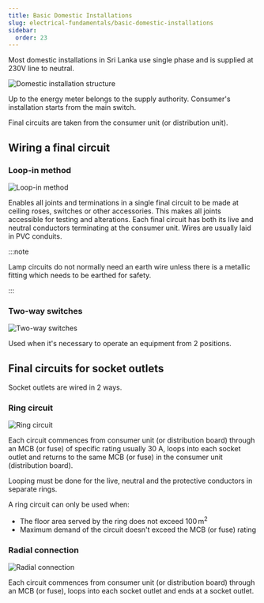 ```yaml
---
title: Basic Domestic Installations
slug: electrical-fundamentals/basic-domestic-installations
sidebar:
  order: 23
---
```


Most domestic installations in Sri Lanka use single phase and is supplied at
230V line to neutral.

![Domestic installation structure](/electrical/domestic-installation-structure.jpg)

Up to the energy meter belongs to the supply authority. Consumer's installation
starts from the main switch.

Final circuits are taken from the consumer unit (or distribution unit).

## Wiring a final circuit

### Loop-in method

![Loop-in method](/electrical/loop-in-method.jpg)

Enables all joints and terminations in a single final circuit to be made at
ceiling roses, switches or other accessories. This makes all joints accessible
for testing and alterations. Each final circuit has both its live and neutral
conductors terminating at the consumer unit. Wires are usually laid in PVC
conduits.

:::note

Lamp circuits do not normally need an earth wire unless there is a metallic
fitting which needs to be earthed for safety.

:::

### Two-way switches

![Two-way switches](/electrical/two-way-switches.jpg)

Used when it's necessary to operate an equipment from 2 positions.

## Final circuits for socket outlets

Socket outlets are wired in 2 ways.

### Ring circuit

![Ring circuit](/electrical/ring-circuit.jpg)

Each circuit commences from consumer unit (or distribution board) through an MCB
(or fuse) of specific rating usually 30 A, loops into each socket outlet and
returns to the same MCB (or fuse) in the consumer unit (distribution board).

Looping must be done for the live, neutral and the protective conductors in
separate rings.

A ring circuit can only be used when:

- The floor area served by the ring does not exceed $100\,\text{m}^2$
- Maximum demand of the circuit doesn't exceed the MCB (or fuse) rating

### Radial connection

![Radial connection](/electrical/radial-connection.jpg)

Each circuit commences from consumer unit (or distribution board) through an MCB
(or fuse), loops into each socket outlet and ends at a socket outlet.
